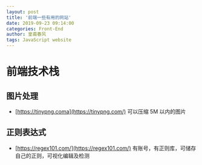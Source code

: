 ```yaml
---
layout: post
title: '前端一些有用的网站'
date: 2019-09-23 09:14:00
categories: Front-End
author: 皇甫春风
tags: JavaScript website
---
```


# 前端技术栈

## 图片处理

- [https://tinypng.coma](https://tinypng.com/) 可以压缩 5M 以内的图片

## 正则表达式

- [https://regex101.com/](https://regex101.com/)  有账号，有正则库，可储存自己的正则，可视化编辑及检测


